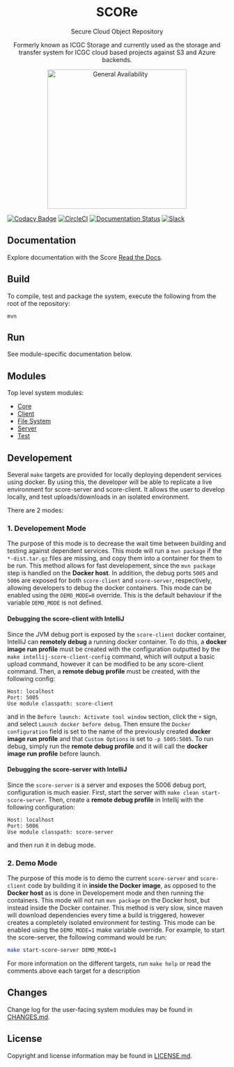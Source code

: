 <h1 align="center">SCORe</h1>

<p align="center">Secure Cloud Object Repository</p>

<p align="center">Formerly known as ICGC Storage and currently used as the storage and transfer system for ICGC cloud based projects against S3 and Azure backends.</p>

<p align="center"><a href="http://www.overture.bio/products/score" target="_blank"><img alt="General Availability" title="General Availability" src="http://www.overture.bio/img/progress-horizontal-GA.svg" width="320" /></a></p>

[![Codacy Badge](https://api.codacy.com/project/badge/Grade/201ae314ab3842baad25bc820069e90a)](https://www.codacy.com/app/overture-stack/score?utm_source=github.com&amp;utm_medium=referral&amp;utm_content=overture-stack/score&amp;utm_campaign=Badge_Grade)
[![CircleCI](https://circleci.com/gh/overture-stack/score/tree/develop.svg?style=svg)](https://circleci.com/gh/overture-stack/score/tree/develop)
[![Documentation Status](https://readthedocs.org/projects/score-docs/badge/?version=latest)](https://score-docs.readthedocs.io/en/latest/?badge=latest)
[![Slack](http://slack.overture.bio/badge.svg)](http://slack.overture.bio)

## Documentation

Explore documentation with the Score [Read the Docs](https://score-docs.readthedocs.io/en/develop/introduction.html).

## Build

To compile, test and package the system, execute the following from the root of the repository:

```shell
mvn
```

## Run

See module-specific documentation below.

## Modules
Top level system modules:

- [Core](score-core/README.md)
- [Client](score-client/README.md)
- [File System](score-fs/README.md)
- [Server](score-server/README.md)
- [Test](score-test/README.md)

## Developement
Several `make` targets are provided for locally deploying dependent services using docker. 
By using this, the developer will be able to replicate a live environment for score-server and score-client. 
It allows the user to develop locally, and test uploads/downloads in an isolated environment.

There are 2 modes:

### 1. Developement Mode
The purpose of this mode is to decrease the wait time between building and testing against dependent services.
This mode will run a `mvn package` if the `*-dist.tar.gz` files are missing, and copy them into a container for them to be run. 
This method allows for fast developement, since the `mvn package` step is handled on the **Docker host**.
In addition, the debug ports `5005` and `5006` are exposed for both `score-client` and `score-server`, respectively, allowing developers to debug the docker containers.
This mode can be enabled using the `DEMO_MODE=0` override. This is the default behaviour if the variable `DEMO_MODE` is not defined.

#### Debugging the score-client with IntelliJ
Since the JVM debug port is exposed by the `score-client` docker container, IntelliJ can **remotely debug** a running docker container. 
To do this, a **docker image run profile** must be created with the configuration outputted by the `make intellij-score-client-config` command, which will output a basic upload command, however it can be modified to be any score-client command.
Then, a **remote debug profile** must be created, with the following config:

```
Host: localhost
Port: 5005
Use module classpath: score-client
```
and in the `Before launch: Activate tool window` section, click the `+` sign, and select `Launch docker before debug`. 
Then ensure the `Docker configuration` field is set to the name of the previously created **docker image run profile**  and that `Custom Options` is set to `-p 5005:5005`. 
To run debug, simply run the **remote debug profile** and it will call the **docker image run profile** before launch.

#### Debugging the score-server with IntelliJ
Since the `score-server` is a server and exposes the 5006 debug port, configuration is much easier. First, start the server with `make clean start-score-server`. Then, create a **remote debug profile** in Intellij with the following configuration:
```
Host: localhost
Port: 5006
Use module classpath: score-server
```
and then run it in debug mode. 



### 2. Demo Mode
The purpose of this mode is to demo the current `score-server` and `score-client` code by building it in **inside the Docker image**, 
as opposed to the **Docker host** as is done in Developement mode and then running the containers.
This mode will not run `mvn package` on the Docker host, but instead inside the Docker container.
This method is very slow, since maven will download dependencies every time a build is triggered, however creates a completely isolated environment for testing.
This mode can be enabled using the `DEMO_MODE=1` make variable override. For example, to start the score-server, the following command would be run:

```bash
make start-score-server DEMO_MODE=1
```

For more information on the different targets, run `make help` or read the comments above each target for a description


## Changes

Change log for the user-facing system modules may be found in [CHANGES.md](CHANGES.md).

## License

Copyright and license information may be found in [LICENSE.md](LICENSE.md).
